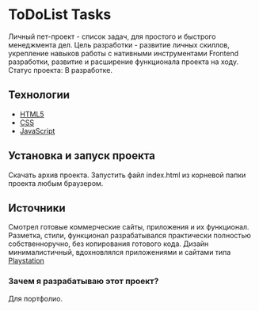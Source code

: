 # ToDoList Tasks
Личный пет-проект - список задач, для простого и быстрого менеджмента дел. Цель разработки - развитие личных скиллов, укрепление навыков работы с нативными инструментами Frontend разработки, развитие и расширение функционала проекта на ходу. Статус проекта: В разработке.

## Технологии
- [HTML5](https://html.spec.whatwg.org/multipage/)
- [CSS](https://www.w3.org/Style/CSS/)
- [JavaScript](https://learn.javascript.ru/intro)

## Установка и запуск проекта
Скачать архив проекта.
Запустить файл index.html из корневой папки проекта любым браузером.

## Источники
Смотрел готовые коммерческие сайты, приложения и их функционал. Разметка, стили, функционал разрабатывался практически полностью собственноручно, без копирования готового кода. Дизайн минималистичный, вдохновлялся приложениями и сайтами типа [Playstation](https://www.playstation.com/)

### Зачем я разрабатываю этот проект?
Для портфолио.
